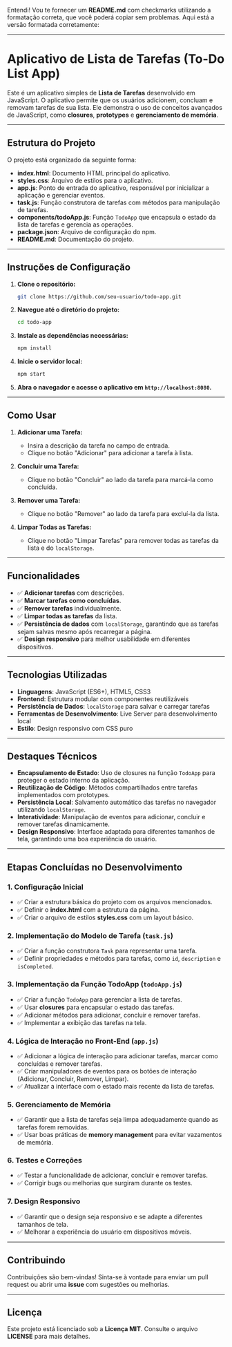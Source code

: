 Entendi! Vou te fornecer um **README.md** com checkmarks utilizando a formatação correta, que você poderá copiar sem problemas. Aqui está a versão formatada corretamente:

---

# Aplicativo de Lista de Tarefas (To-Do List App)

Este é um aplicativo simples de **Lista de Tarefas** desenvolvido em JavaScript. O aplicativo permite que os usuários adicionem, concluam e removam tarefas de sua lista. Ele demonstra o uso de conceitos avançados de JavaScript, como **closures**, **prototypes** e **gerenciamento de memória**.

---

## Estrutura do Projeto

O projeto está organizado da seguinte forma:

- **index.html**: Documento HTML principal do aplicativo.
- **styles.css**: Arquivo de estilos para o aplicativo.
- **app.js**: Ponto de entrada do aplicativo, responsável por inicializar a aplicação e gerenciar eventos.
- **task.js**: Função construtora de tarefas com métodos para manipulação de tarefas.
- **components/todoApp.js**: Função `TodoApp` que encapsula o estado da lista de tarefas e gerencia as operações.
- **package.json**: Arquivo de configuração do npm.
- **README.md**: Documentação do projeto.

---

## Instruções de Configuração

1. **Clone o repositório:**

    ```bash
    git clone https://github.com/seu-usuario/todo-app.git
    ```

2. **Navegue até o diretório do projeto:**

    ```bash
    cd todo-app
    ```

3. **Instale as dependências necessárias:**

    ```bash
    npm install
    ```

4. **Inicie o servidor local:**

    ```bash
    npm start
    ```

5. **Abra o navegador e acesse o aplicativo em `http://localhost:8080`.**

---

## Como Usar

1. **Adicionar uma Tarefa:**
    - Insira a descrição da tarefa no campo de entrada.
    - Clique no botão "Adicionar" para adicionar a tarefa à lista.

2. **Concluir uma Tarefa:**
    - Clique no botão "Concluir" ao lado da tarefa para marcá-la como concluída.

3. **Remover uma Tarefa:**
    - Clique no botão "Remover" ao lado da tarefa para excluí-la da lista.

4. **Limpar Todas as Tarefas:**
    - Clique no botão "Limpar Tarefas" para remover todas as tarefas da lista e do `localStorage`.

---

## Funcionalidades

- ✅ **Adicionar tarefas** com descrições.
- ✅ **Marcar tarefas como concluídas**.
- ✅ **Remover tarefas** individualmente.
- ✅ **Limpar todas as tarefas** da lista.
- ✅ **Persistência de dados** com `localStorage`, garantindo que as tarefas sejam salvas mesmo após recarregar a página.
- ✅ **Design responsivo** para melhor usabilidade em diferentes dispositivos.

---

## Tecnologias Utilizadas

- **Linguagens**: JavaScript (ES6+), HTML5, CSS3
- **Frontend**: Estrutura modular com componentes reutilizáveis
- **Persistência de Dados**: `localStorage` para salvar e carregar tarefas
- **Ferramentas de Desenvolvimento**: Live Server para desenvolvimento local
- **Estilo**: Design responsivo com CSS puro

---

## Destaques Técnicos

- **Encapsulamento de Estado**: Uso de closures na função `TodoApp` para proteger o estado interno da aplicação.
- **Reutilização de Código**: Métodos compartilhados entre tarefas implementados com prototypes.
- **Persistência Local**: Salvamento automático das tarefas no navegador utilizando `localStorage`.
- **Interatividade**: Manipulação de eventos para adicionar, concluir e remover tarefas dinamicamente.
- **Design Responsivo**: Interface adaptada para diferentes tamanhos de tela, garantindo uma boa experiência do usuário.

---

## Etapas Concluídas no Desenvolvimento

### 1. **Configuração Inicial**
- ✅ Criar a estrutura básica do projeto com os arquivos mencionados.
- ✅ Definir o **index.html** com a estrutura da página.
- ✅ Criar o arquivo de estilos **styles.css** com um layout básico.

### 2. **Implementação do Modelo de Tarefa (`task.js`)**
- ✅ Criar a função construtora `Task` para representar uma tarefa.
- ✅ Definir propriedades e métodos para tarefas, como `id`, `description` e `isCompleted`.

### 3. **Implementação da Função TodoApp (`todoApp.js`)**
- ✅ Criar a função `TodoApp` para gerenciar a lista de tarefas.
- ✅ Usar **closures** para encapsular o estado das tarefas.
- ✅ Adicionar métodos para adicionar, concluir e remover tarefas.
- ✅ Implementar a exibição das tarefas na tela.

### 4. **Lógica de Interação no Front-End (`app.js`)**
- ✅ Adicionar a lógica de interação para adicionar tarefas, marcar como concluídas e remover tarefas.
- ✅ Criar manipuladores de eventos para os botões de interação (Adicionar, Concluir, Remover, Limpar).
- ✅ Atualizar a interface com o estado mais recente da lista de tarefas.

### 5. **Gerenciamento de Memória**
- ✅ Garantir que a lista de tarefas seja limpa adequadamente quando as tarefas forem removidas.
- ✅ Usar boas práticas de **memory management** para evitar vazamentos de memória.

### 6. **Testes e Correções**
- ✅ Testar a funcionalidade de adicionar, concluir e remover tarefas.
- ✅ Corrigir bugs ou melhorias que surgiram durante os testes.

### 7. **Design Responsivo**
- ✅ Garantir que o design seja responsivo e se adapte a diferentes tamanhos de tela.
- ✅ Melhorar a experiência do usuário em dispositivos móveis.

---

## Contribuindo

Contribuições são bem-vindas! Sinta-se à vontade para enviar um pull request ou abrir uma **issue** com sugestões ou melhorias.

---

## Licença

Este projeto está licenciado sob a **Licença MIT**. Consulte o arquivo **LICENSE** para mais detalhes.